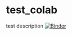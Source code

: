 # test_colab

test description
[![Binder](https://mybinder.org/badge_logo.svg)](https://mybinder.org/v2/gh/aeksei/test_colab/HEAD?urlpath=https%3A%2F%2Fgithub.com%2Faeksei%2Ftest_colab%2Fblob%2Fmain%2Fkgiop_objects_geopandas.ipynb)
